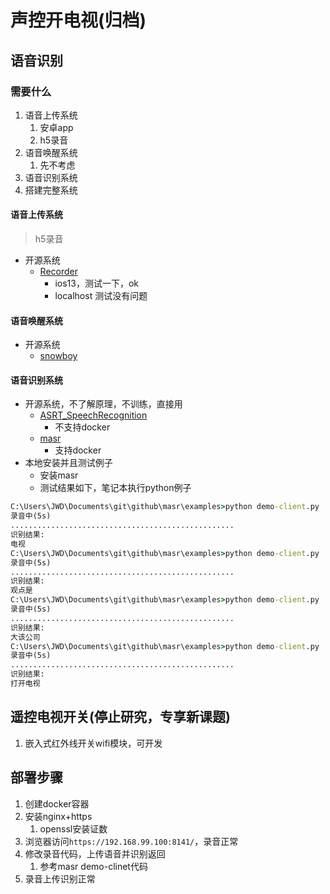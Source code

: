 # 声控开电视(归档)

## 语音识别

### 需要什么

1. 语音上传系统
   1. 安卓app
   2. h5录音
2. 语音唤醒系统
   1. 先不考虑
3. 语音识别系统
4. 搭建完整系统

#### 语音上传系统

>h5录音

- 开源系统
  - [Recorder](https://github.com/xiangyuecn/Recorder)
    - ios13，测试一下，ok
    - localhost 测试没有问题

#### 语音唤醒系统

- 开源系统
  - [snowboy](https://snowboy.kitt.ai/)

#### 语音识别系统

- 开源系统，不了解原理，不训练，直接用
  - [ASRT_SpeechRecognition](https://github.com/nl8590687/ASRT_SpeechRecognition)
    - 不支持docker
  - [masr](https://github.com/libai3/masr)
    - 支持docker
- 本地安装并且测试例子
  - 安装masr
  - 测试结果如下，笔记本执行python例子

```cmd
C:\Users\JWD\Documents\git\github\masr\examples>python demo-client.py
录音中(5s)
..................................................
识别结果:
电视
C:\Users\JWD\Documents\git\github\masr\examples>python demo-client.py
录音中(5s)
..................................................
识别结果:
观点是
C:\Users\JWD\Documents\git\github\masr\examples>python demo-client.py
录音中(5s)
..................................................
识别结果:
大该公司
C:\Users\JWD\Documents\git\github\masr\examples>python demo-client.py
录音中(5s)
..................................................
识别结果:
打开电视
```

## 遥控电视开关(停止研究，专享新课题)

1. 嵌入式红外线开关wifi模块，可开发

## 部署步骤

1. 创建docker容器
2. 安装nginx+https
   1. openssl安装证数
3. 浏览器访问`https://192.168.99.100:8141/`，录音正常
4. 修改录音代码，上传语音并识别返回
   1. 参考masr demo-clinet代码
5. 录音上传识别正常